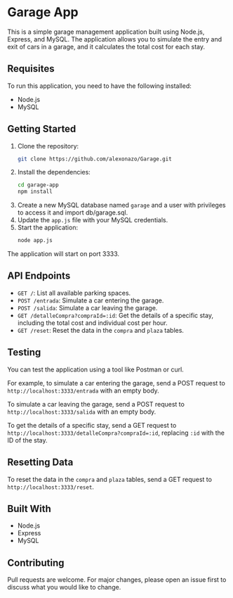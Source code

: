 # Garage App

This is a simple garage management application built using Node.js, Express, and MySQL. The application allows you to simulate the entry and exit of cars in a garage, and it calculates the total cost for each stay.

## Requisites 
To run this application, you need to have the following installed:

- Node.js
- MySQL

## Getting Started 
1. Clone the repository:
    ```bash
    git clone https://github.com/alexonazo/Garage.git
    ```
2. Install the dependencies:
    ```bash
    cd garage-app
    npm install
    ```
3. Create a new MySQL database named `garage` and a user with privileges to access it and import db/garage.sql.
4. Update the `app.js` file with your MySQL credentials.
5. Start the application:
    ```bash
    node app.js
    ```
The application will start on port 3333.

## API Endpoints
- `GET /`: List all available parking spaces.
- `POST /entrada`: Simulate a car entering the garage.
- `POST /salida`: Simulate a car leaving the garage.
- `GET /detalleCompra?compraId=:id`: Get the details of a specific stay, including the total cost and individual cost per hour.
- `GET /reset`: Reset the data in the `compra` and `plaza` tables.

## Testing 
You can test the application using a tool like Postman or curl.

For example, to simulate a car entering the garage, send a POST request to `http://localhost:3333/entrada` with an empty body.

To simulate a car leaving the garage, send a POST request to `http://localhost:3333/salida` with an empty body.

To get the details of a specific stay, send a GET request to `http://localhost:3333/detalleCompra?compraId=:id`, replacing `:id` with the ID of the stay.

## Resetting Data 
To reset the data in the `compra` and `plaza` tables, send a GET request to `http://localhost:3333/reset`.

## Built With 
- Node.js
- Express
- MySQL

## Contributing 
Pull requests are welcome. For major changes, please open an issue first to discuss what you would like to change.
